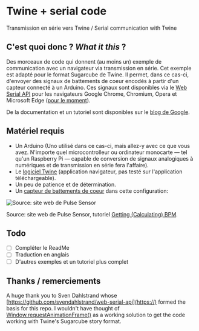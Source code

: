 # Twine + serial code
 Transmission en série vers Twine / Serial communication with Twine

## C'est quoi donc ? *What it this* ?

Des morceaux de code qui donnent (au moins un) exemple de communication avec un navigateur via transmission en série. Cet exemple est adapté pour le format Sugarcube de Twine. Il permet, dans ce cas-ci, d'envoyer des signaux de battements de coeur encodés à partir d'un capteur connecté à un Arduino. Ces signaux sont disponibles via le [Web Serial API](https://github.com/WICG/serial/blob/main/EXPLAINER.md) pour les navigateurs Google Chrome, Chromium, Opera et Microsoft Edge ([pour le moment](https://caniuse.com/web-serial)).

De la documentation et un tutoriel sont disponibles sur le [blog de Google](https://developer.chrome.com/en/articles/serial/).

## Matériel requis

* Un Arduino (Uno utilisé dans ce cas-ci, mais allez-y avec ce que vous avez. N'importe quel microcontrolleur ou ordinateur monocarte — tel qu'un Raspberry Pi — capable de conversion de signaux analogiques à numériques et de transmission en série fera l'affaire).
* Le [logiciel Twine](https://www.twinery.org) (application navigateur, pas testé sur l'application téléchargeable).
* Un peu de patience et de détermination.
* Un [capteur de battements de coeur](https://pulsesensor.com/) dans cette configuration:

![Source: site web de Pulse Sensor](https://cdn.shopify.com/s/files/1/0100/6632/files/PulseSensor_GettingAdvanced_bb_large.png?v=1511986194)
<figcaption>Source: site web de Pulse Sensor, tutoriel <a href="https://pulsesensor.com/pages/getting-advanced">Getting (Calculating) BPM</a>.</figcaption>


## Todo

- [ ] Compléter le ReadMe
- [ ] Traduction en anglais
- [ ] D'autres exemples et un tutoriel plus complet

## Thanks / remerciements

A huge thank you to Sven Dahlstrand whose
[https://github.com/svendahlstrand/web-serial-api](https://) formed the
basis for this repo. I wouldn't have thought of [Window.requestAnimationFrame()](https://developer.mozilla.org/en-US/docs/Web/API/window/requestAnimationFrame) as a working solution to get the code working with Twine's Sugarcube story format.
